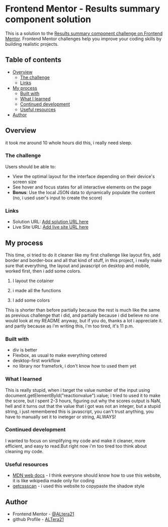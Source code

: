 # Frontend Mentor - Results summary component solution

This is a solution to the [Results summary component challenge on Frontend Mentor](https://www.frontendmentor.io/challenges/results-summary-component-CE_K6s0maV). Frontend Mentor challenges help you improve your coding skills by building realistic projects. 

## Table of contents

- [Overview](#overview)
  - [The challenge](#the-challenge)
  - [Links](#links)
- [My process](#my-process)
  - [Built with](#built-with)
  - [What I learned](#what-i-learned)
  - [Continued development](#continued-development)
  - [Useful resources](#useful-resources)
- [Author](#author)

## Overview

it took me around 10 whole hours did this, i really need sleep.

### The challenge

Users should be able to:

- View the optimal layout for the interface depending on their device's screen size
- See hover and focus states for all interactive elements on the page
- **Bonus**: Use the local JSON data to dynamically populate the content (no, i used user's input to create the score)

### Links

- Solution URL: [Add solution URL here](https://your-solution-url.com)
- Live Site URL: [Add live site URL here](https://your-live-site-url.com)

## My process

This time, oi tried to do it cleaner like my first challenge like layout firs, add border and border-box and all that kind of stuff, in this project, i really make sure that everything, the layout and javascript on desktop and mobile, worked first, then i add some colors.

1. I layout the cotainer

2. i made all the functions

3. I add some colors

This is shorter than before partially because the rest is much like the same as previous challenge that i did, and partially because i did believe no one would look at my README anyway, but if you do, thanks a lot i appreciate it. and partly because as i'm writing this, i'm too tired, it's 11 p.m.

### Built with

- div is better
- Flexbox, as usual to make everything cetered
- desktop-first workflow
- no library nor framefork, i don't know how to used them yet

### What I learned

This is really stupid, when i target the value number of the input using document.getElementById("reactionvalue").value;
i tried to used it to make the score, but i spent 2-3 hours, figuring out why the scores output is NaN, hell and it turns out that the value that i got was not an integer, but a stupid string, i just remembered this is javascript, you can't trust anything, you have to manually set it to ineteger or string, ALWAYS!

### Continued development

I wanted to focus on simplifying my code and make it cleaner, more efficient, and easy to read.But right now i'm too tired too think about cleaning my code.

### Useful resources

- [MDN web docs](https://developer.mozilla.org/en-US/) - I think everyone should know how to use this website, it is like wikipedia made only for coding
- [getcssscan](https://getcssscan.com/css-box-shadow-examples) - i used this website to copypaste the shadow style

## Author

- Frontend Mentor - [@ALtera21](https://www.frontendmentor.io/profile/ALtera21)
- github Profile - [ALTera21](https://github.com/ALtera21)
